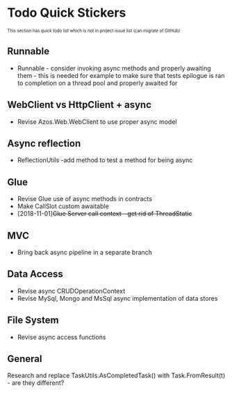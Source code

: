 # Todo Quick Stickers
<sub><sup>This section has quick todo list which is not in project issue list
 (can migrate of GitHub)</sub></sup>


## Runnable
* Runnable - consider invoking async methods and properly awaiting them - 
 this is needed for example to make sure that tests epilogue is ran to completion on 
a thread pool and properly awaited for

## WebClient vs HttpClient + async
* Revise Azos.Web.WebClient to use proper async model

## Async reflection
* ReflectionUtils -add method to test a method for being async

## Glue
* Revise Glue use of async methods in contracts
* Make CallSlot custom awaitable
* [2018-11-01]~~Glue Server call context - get rid of ThreadStatic~~

## MVC
* Bring back async pipeline in a separate branch

## Data Access
* Revise async CRUDOperationContext
* Revise MySql, Mongo and MsSql async implementation of data stores

## File System
* Revise async access functions

## General
Research and replace TaskUtils.AsCompletedTask() with Task.FromResult(t) - are they different?